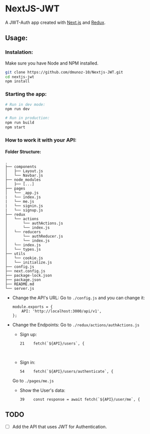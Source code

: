# NextJS-JWT

A JWT-Auth app created with [Next.js](https://nextjs.org/) and [Redux](https://redux.js.org/).

## Usage:

### Instalation:
Make sure you have Node and NPM installed.

```bash
git clone https://github.com/dmunoz-10/Nextjs-JWT.git
cd nextjs-jwt
npm install
```

### Starting the app:
```bash
# Run in dev mode:
npm run dev

# Run in production:
npm run build
npm start
```

### How to work it with your API:

#### Folder Structure: 
```
.
├── components
│   ├── Layout.js
│   └── Navbar.js
├── node_modules
│   ├── [...]
├── pages
│   └── _app.js
|   └── index.js
|   └── me.js
|   └── signin.js
|   └── signup.js
├── redux
│   └── actions
│       └── authActions.js
│       └── index.js
│   └── reducers
│       └── authReducer.js
│       └── index.js
│   └── index.js
│   └── types.js
├── utils
│   └── cookie.js
│   └── initialize.js
├── config.js
├── next.config.js
├── package-lock.json
├── package.json
├── README.md
└── server.js
```
- Change the API's URL:
    Go to `./config.js` and you can change it:
    ```
    module.exports = {
        API: 'http://localhost:3000/api/v1',
    };
    ```

- Change the Endpoints:
  Go to `./redux/actions/authActions.js`
  <br>

  - Sign up:
    
    ```
    21    fetch(`${API}/users`, {
    ```
  <br>

  - Sign in:
    
    ```
    54    fetch(`${API}/users/authenticate`, {
    ```
  Go to `./pages/me.js`
    <br>

    - Show the User's data:
        
        ```
        39    const response = await fetch(`${API}/user/me`, {
        ```

## TODO

- [ ] Add the API that uses JWT for Authentication.